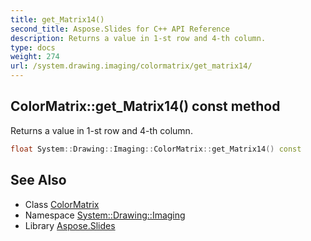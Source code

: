 ```yaml
---
title: get_Matrix14()
second_title: Aspose.Slides for C++ API Reference
description: Returns a value in 1-st row and 4-th column.
type: docs
weight: 274
url: /system.drawing.imaging/colormatrix/get_matrix14/
---
```

## ColorMatrix::get_Matrix14() const method


Returns a value in 1-st row and 4-th column.

```cpp
float System::Drawing::Imaging::ColorMatrix::get_Matrix14() const
```

## See Also

* Class [ColorMatrix](../)
* Namespace [System::Drawing::Imaging](../../)
* Library [Aspose.Slides](../../../)